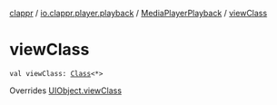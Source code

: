 [clappr](../../index.md) / [io.clappr.player.playback](../index.md) / [MediaPlayerPlayback](index.md) / [viewClass](./view-class.md)

# viewClass

`val viewClass: `[`Class`](https://developer.android.com/reference/java/lang/Class.html)`<*>`

Overrides [UIObject.viewClass](../../io.clappr.player.base/-u-i-object/view-class.md)

